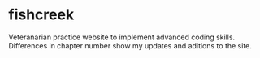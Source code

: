 # fishcreek
Veteranarian practice website to implement advanced coding skills.
Differences in chapter number show my updates and aditions to the site.

